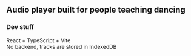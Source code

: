 ## Audio player built for people teaching dancing

### Dev stuff
React + TypeScript + Vite\
No backend, tracks are stored in IndexedDB
